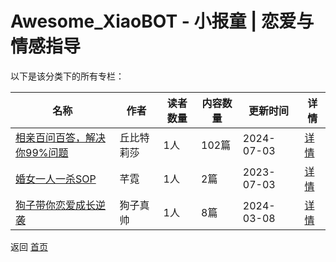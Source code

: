 # Awesome_XiaoBOT - 小报童 | 恋爱与情感指导

以下是该分类下的所有专栏：

| 名称 | 作者 | 读者数量 | 内容数量 | 更新时间 | 详情 |
|------|------|----------|----------|----------|------|
| [相亲百问百答，解决你99%问题](https://xiaobot.net/p/qiubitelisha?refer=0b133df9-27dc-423b-8101-639049001c13) | 丘比特莉莎 | 1人 | 102篇 |  2024-07-03 | [详情](data/qiubitelisha.md) |
| [婚女一人一杀SOP](https://xiaobot.net/p/yirenyishasop?refer=0b133df9-27dc-423b-8101-639049001c13) | 芊霓 | 1人 | 2篇 |  2023-07-03 | [详情](data/yirenyishasop.md) |
| [狗子带你恋爱成长逆袭](https://xiaobot.net/p/Dogkingyyds?refer=0b133df9-27dc-423b-8101-639049001c13) | 狗子真帅 | 1人 | 8篇 |  2024-03-08 | [详情](data/Dogkingyyds.md) |


返回 [首页](../README.md)
